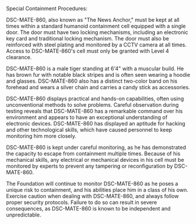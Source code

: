 Special Containment Procedures:

DSC-MATE-860, also known as "The News Anchor," must be kept at all times within a standard humanoid containment cell equipped with a single door. The door must have two locking mechanisms, including an electronic key card and traditional locking mechanism. The door must also be reinforced with steel plating and monitored by a CCTV camera at all times. Access to DSC-MATE-860's cell must only be granted with Level 4 clearance.

DSC-MATE-860 is a male tiger standing at 6'4" with a muscular build. He has brown fur with notable black stripes and is often seen wearing a hoodie and glasses. DSC-MATE-860 also has a distinct two-color band on his forehead and wears a silver chain and carries a candy stick as accessories.

DSC-MATE-860 displays practical and hands-on capabilities, often using unconventional methods to solve problems. Careful observation during testing reveals that DSC-MATE-860 has a remarkable command over his environment and appears to have an exceptional understanding of electronic devices. DSC-MATE-860 has displayed an aptitude for hacking and other technological skills, which have caused personnel to keep monitoring him more closely.

DSC-MATE-860 is kept under careful monitoring, as he has demonstrated the capacity to escape from containment multiple times. Because of his mechanical skills, any electrical or mechanical devices in his cell must be monitored by experts to prevent any tampering or reconfiguration by DSC-MATE-860.

The Foundation will continue to monitor DSC-MATE-860 as he poses a unique risk to containment, and his abilities place him in a class of his own. Exercise caution when dealing with DSC-MATE-860, and always follow proper security protocols. Failure to do so can result in severe consequences, as DSC-MATE-860 is known to be independent and unpredictable.